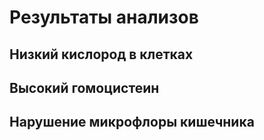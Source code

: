 # Результаты анализов

## Низкий кислород в клетках
## Высокий гомоцистеин
## Нарушение микрофлоры кишечника

